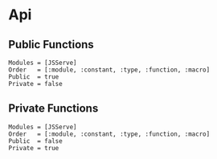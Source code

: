 # Api

## Public Functions

```@autodocs
Modules = [JSServe]
Order   = [:module, :constant, :type, :function, :macro]
Public  = true
Private = false
```

## Private Functions

```@autodocs
Modules = [JSServe]
Order   = [:module, :constant, :type, :function, :macro]
Public  = false
Private = true
```
